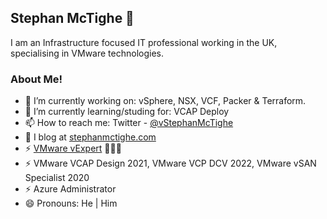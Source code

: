 ## Stephan McTighe 👋
I am an Infrastructure focused IT professional working in the UK, specialising in VMware technologies.  

### About Me!
- 🔭 I’m currently working on: vSphere, NSX, VCF, Packer & Terraform.
- 🌱 I’m currently learning/studing for: VCAP Deploy
- 📫 How to reach me: Twitter - [@vStephanMcTighe](https://twitter.com/vStephanMcTighe)
- 💬 I blog at [stephanmctighe.com](stephanmctighe.com)
- ⚡ [VMware vExpert](https://vexpert.vmware.com/directory/6613) 🌟🌟🌟
- ⚡ VMware VCAP Design 2021, VMware VCP DCV 2022, VMware vSAN Specialist 2020
- ⚡ Azure Administrator
- 😄 Pronouns: He | Him

<!--
**smctighevcp/smctighevcp** is a ✨ _special_ ✨ repository because its `README.md` (this file) appears on your GitHub profile.

Here are some ideas to get you started:

- 🔭 I’m currently working on ...
- 🌱 I’m currently learning ...
- 👯 I’m looking to collaborate on ...
- 🤔 I’m looking for help with ...
- 💬 Ask me about ...
- 📫 How to reach me: ...
- 😄 Pronouns: ...
- ⚡ Fun fact: ...
-->
